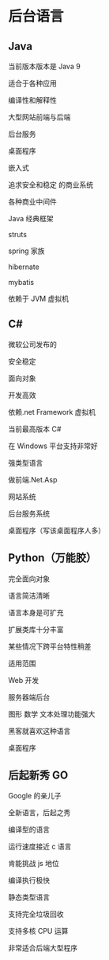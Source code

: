 # 后台语言

## Java

当前版本版本是 Java 9

适合于各种应用

编译性和解释性

大型网站前端与后端

后台服务

桌面程序

嵌入式

追求安全和稳定 的商业系统

各种商业中间件

Java 经典框架

struts

spring 家族

hibernate

mybatis

依赖于 JVM 虚拟机

## C#

微软公司发布的

安全稳定

面向对象

开发高效

依赖.net Framework 虚拟机

当前最高版本 C#

在 Windows 平台支持非常好

强类型语言

做前端.Net.Asp

网站系统

后台服务系统

桌面程序（写该桌面程序人多）

## Python（万能胶）

完全面向对象

语言简洁清晰

语言本身是可扩充

扩展类库十分丰富

某些情况下跨平台特性稍差

适用范围

Web 开发

服务器端后台

图形 数学 文本处理功能强大

黑客就喜欢这种语言

桌面程序

## 后起新秀 GO

Google 的亲儿子

全新语言，后起之秀

编译型的语言

运行速度接近 c 语言

肯能挑战 js 地位

编译执行极快

静态类型语言

支持完全垃圾回收

支持多核 CPU 运算

非常适合后端大型程序
